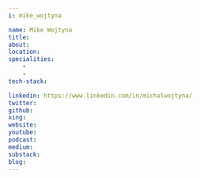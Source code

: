 ```yaml
---
i: mike_wojtyna

name: Mike Wojtyna
title:
about:
location:
specialities:
    -
    -
tech-stack:

linkedin: https://www.linkedin.com/in/michalwojtyna/
twitter:
github:
xing:
website:
youtube:
podcast:
medium:
substack:
blog:
---
```

